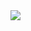 
<a href="https://github-readme-stats.vercel.app/api?username=blakee-joness&count_private=true&show_icons=true&theme=radical">
  <img align="center" src="https://github-readme-stats.vercel.app/api?username=blakee-joness&count_private=true&show_icons=true&theme=radical" />
</a>
